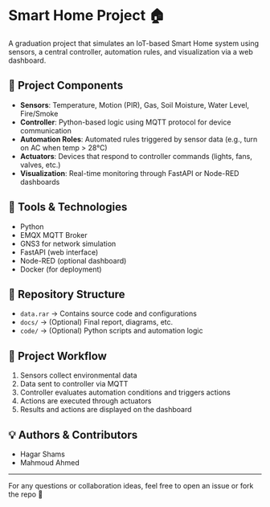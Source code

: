 # Smart Home Project 🏠

A graduation project that simulates an IoT-based Smart Home system using sensors, a central controller, automation rules, and visualization via a web dashboard.

## 📌 Project Components
- **Sensors**: Temperature, Motion (PIR), Gas, Soil Moisture, Water Level, Fire/Smoke
- **Controller**: Python-based logic using MQTT protocol for device communication
- **Automation Roles**: Automated rules triggered by sensor data (e.g., turn on AC when temp > 28°C)
- **Actuators**: Devices that respond to controller commands (lights, fans, valves, etc.)
- **Visualization**: Real-time monitoring through FastAPI or Node-RED dashboards

## 🔧 Tools & Technologies
- Python
- EMQX MQTT Broker
- GNS3 for network simulation
- FastAPI (web interface)
- Node-RED (optional dashboard)
- Docker (for deployment)

## 📁 Repository Structure
- `data.rar` → Contains source code and configurations
- `docs/` → (Optional) Final report, diagrams, etc.
- `code/` → (Optional) Python scripts and automation logic

## 🧠 Project Workflow
1. Sensors collect environmental data
2. Data sent to controller via MQTT
3. Controller evaluates automation conditions and triggers actions
4. Actions are executed through actuators
5. Results and actions are displayed on the dashboard

## 💡 Authors & Contributors
- Hagar Shams
- Mahmoud Ahmed

---

For any questions or collaboration ideas, feel free to open an issue or fork the repo 💬
